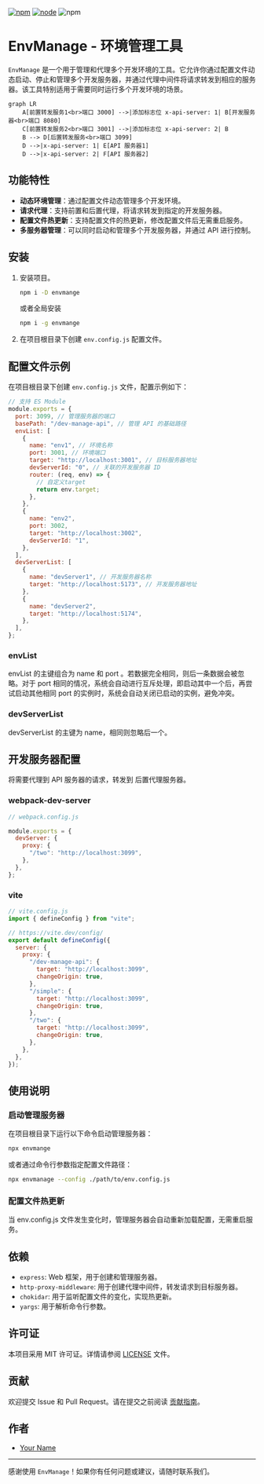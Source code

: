 [![npm][npm]][npm-url]
[![node][node]][node-url]
![npm](https://img.shields.io/npm/dw/env-manage-plugin.svg)

# EnvManage - 环境管理工具

`EnvManage` 是一个用于管理和代理多个开发环境的工具。它允许你通过配置文件动态启动、停止和管理多个开发服务器，并通过代理中间件将请求转发到相应的服务器。该工具特别适用于需要同时运行多个开发环境的场景。

```mermaid
graph LR
    A[前置转发服务1<br>端口 3000] -->|添加标志位 x-api-server: 1| B[开发服务器<br>端口 8080]
    C[前置转发服务2<br>端口 3001] -->|添加标志位 x-api-server: 2| B
    B --> D[后置转发服务<br>端口 3099]
    D -->|x-api-server: 1| E[API 服务器1]
    D -->|x-api-server: 2| F[API 服务器2]
```

## 功能特性

- **动态环境管理**：通过配置文件动态管理多个开发环境。
- **请求代理**：支持前置和后置代理，将请求转发到指定的开发服务器。
- **配置文件热更新**：支持配置文件的热更新，修改配置文件后无需重启服务。
- **多服务器管理**：可以同时启动和管理多个开发服务器，并通过 API 进行控制。

## 安装

1. 安装项目。

   ```bash
   npm i -D envmange
   ```

   或者全局安装

   ```bash
   npm i -g envmange
   ```

2. 在项目根目录下创建 `env.config.js` 配置文件。

## 配置文件示例

在项目根目录下创建 `env.config.js` 文件，配置示例如下：

```javascript
// 支持 ES Module
module.exports = {
  port: 3099, // 管理服务器的端口
  basePath: "/dev-manage-api", // 管理 API 的基础路径
  envList: [
    {
      name: "env1", // 环境名称
      port: 3001, // 环境端口
      target: "http://localhost:3001", // 目标服务器地址
      devServerId: "0", // 关联的开发服务器 ID
      router: (req, env) => {
        // 自定义target
        return env.target;
      },
    },
    {
      name: "env2",
      port: 3002,
      target: "http://localhost:3002",
      devServerId: "1",
    },
  ],
  devServerList: [
    {
      name: "devServer1", // 开发服务器名称
      target: "http://localhost:5173", // 开发服务器地址
    },
    {
      name: "devServer2",
      target: "http://localhost:5174",
    },
  ],
};
```

### envList

envList 的主键组合为 name 和 port 。若数据完全相同，则后一条数据会被忽略。对于 port 相同的情况，系统会自动进行互斥处理，即启动其中一个后，再尝试启动其他相同 port 的实例时，系统会自动关闭已启动的实例，避免冲突。

### devServerList

devServerList 的主键为 name，相同则忽略后一个。

## 开发服务器配置

将需要代理到 API 服务器的请求，转发到 后置代理服务器。

### webpack-dev-server

```js
// webpack.config.js

module.exports = {
  devServer: {
    proxy: {
      "/two": "http://localhost:3099",
    },
  },
};
```

### vite

```js
// vite.config.js
import { defineConfig } from "vite";

// https://vite.dev/config/
export default defineConfig({
  server: {
    proxy: {
      "/dev-manage-api": {
        target: "http://localhost:3099",
        changeOrigin: true,
      },
      "/simple": {
        target: "http://localhost:3099",
        changeOrigin: true,
      },
      "/two": {
        target: "http://localhost:3099",
        changeOrigin: true,
      },
    },
  },
});
```

## 使用说明

### 启动管理服务器

在项目根目录下运行以下命令启动管理服务器：

```bash
npx envmange
```

或者通过命令行参数指定配置文件路径：

```bash
npx envmanage --config ./path/to/env.config.js
```

### 配置文件热更新

当 env.config.js 文件发生变化时，管理服务器会自动重新加载配置，无需重启服务。

## 依赖

- `express`: Web 框架，用于创建和管理服务器。
- `http-proxy-middleware`: 用于创建代理中间件，转发请求到目标服务器。
- `chokidar`: 用于监听配置文件的变化，实现热更新。
- `yargs`: 用于解析命令行参数。

## 许可证

本项目采用 MIT 许可证。详情请参阅 [LICENSE](LICENSE) 文件。

## 贡献

欢迎提交 Issue 和 Pull Request。请在提交之前阅读 [贡献指南](CONTRIBUTING.md)。

## 作者

- [Your Name](https://github.com/yourusername)

---

感谢使用 `EnvManage`！如果你有任何问题或建议，请随时联系我们。

[npm]: https://img.shields.io/npm/v/env-manage-plugin.svg
[npm-url]: https://npmjs.com/package/env-manage-plugin
[node]: https://img.shields.io/node/v/env-manage-plugin.svg
[node-url]: https://nodejs.org
